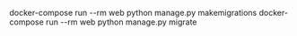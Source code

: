 docker-compose run --rm web python manage.py makemigrations
docker-compose run --rm web python manage.py migrate

